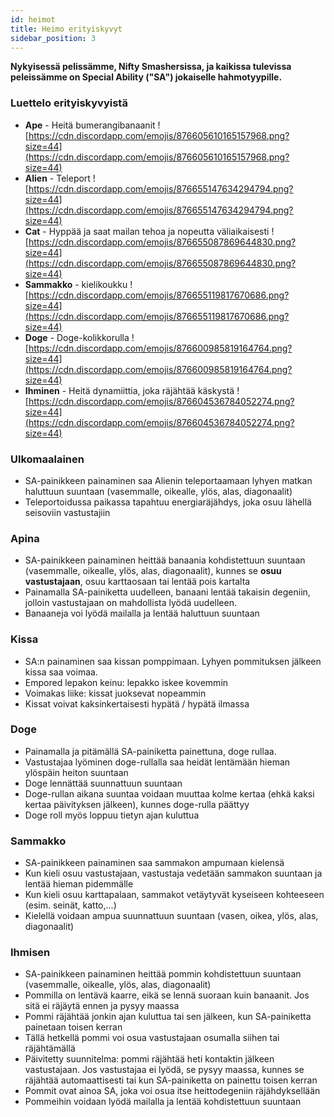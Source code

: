 ```yaml
---
id: heimot
title: Heimo erityiskyvyt
sidebar_position: 3
---
```


**Nykyisessä pelissämme, Nifty Smashersissa, ja kaikissa tulevissa peleissämme on Special Ability ("SA") jokaiselle hahmotyypille.**

### Luettelo erityiskyvyistä

- **Ape** - Heitä bumerangibanaanit ![https://cdn.discordapp.com/emojis/876605610165157968.png?size=44](https://cdn.discordapp.com/emojis/876605610165157968.png?size=44)
- **Alien** - Teleport ![https://cdn.discordapp.com/emojis/876655147634294794.png?size=44](https://cdn.discordapp.com/emojis/876655147634294794.png?size=44)
- **Cat** - Hyppää ja saat mailan tehoa ja nopeutta väliaikaisesti ![https://cdn.discordapp.com/emojis/876655087869644830.png?size=44](https://cdn.discordapp.com/emojis/876655087869644830.png?size=44)
- **Sammakko** - kielikoukku ![https://cdn.discordapp.com/emojis/876655119817670686.png?size=44](https://cdn.discordapp.com/emojis/876655119817670686.png?size=44)
- **Doge** - Doge-kolikkorulla ![https://cdn.discordapp.com/emojis/876600985819164764.png?size=44](https://cdn.discordapp.com/emojis/876600985819164764.png?size=44)
- **Ihminen** - Heitä dynamiittia, joka räjähtää käskystä ![https://cdn.discordapp.com/emojis/876604536784052274.png?size=44](https://cdn.discordapp.com/emojis/876604536784052274.png?size=44)

### Ulkomaalainen

- SA-painikkeen painaminen saa Alienin teleportaamaan lyhyen matkan haluttuun suuntaan (vasemmalle, oikealle, ylös, alas, diagonaalit)
- Teleportoidussa paikassa tapahtuu energiaräjähdys, joka osuu lähellä seisoviin vastustajiin

### Apina

- SA-painikkeen painaminen heittää banaania kohdistettuun suuntaan (vasemmalle, oikealle, ylös, alas, diagonaalit), kunnes se **osuu vastustajaan**, osuu karttaosaan tai lentää pois kartalta
- Painamalla SA-painiketta uudelleen, banaani lentää takaisin degeniin, jolloin vastustajaan on mahdollista lyödä uudelleen.
- Banaaneja voi lyödä mailalla ja lentää haluttuun suuntaan

### Kissa

- SA:n painaminen saa kissan pomppimaan. Lyhyen pommituksen jälkeen kissa saa voimaa.
- Empored lepakon keinu: lepakko iskee kovemmin
- Voimakas liike: kissat juoksevat nopeammin
- Kissat voivat kaksinkertaisesti hypätä / hypätä ilmassa

### Doge

- Painamalla ja pitämällä SA-painiketta painettuna, doge rullaa.
- Vastustajaa lyöminen doge-rullalla saa heidät lentämään hieman ylöspäin heiton suuntaan
- Doge lennättää suunnattuun suuntaan
- Doge-rullan aikana suuntaa voidaan muuttaa kolme kertaa (ehkä kaksi kertaa päivityksen jälkeen), kunnes doge-rulla päättyy
- Doge roll myös loppuu tietyn ajan kuluttua

### Sammakko

- SA-painikkeen painaminen saa sammakon ampumaan kielensä
- Kun kieli osuu vastustajaan, vastustaja vedetään sammakon suuntaan ja lentää hieman pidemmälle
- Kun kieli osuu karttapalaan, sammakot vetäytyvät kyseiseen kohteeseen (esim. seinät, katto,...)
- Kielellä voidaan ampua suunnattuun suuntaan (vasen, oikea, ylös, alas, diagonaalit)

### Ihmisen

- SA-painikkeen painaminen heittää pommin kohdistettuun suuntaan (vasemmalle, oikealle, ylös, alas, diagonaalit)
- Pommilla on lentävä kaarre, eikä se lennä suoraan kuin banaanit. Jos sitä ei räjäytä ennen ja pysyy maassa
- Pommi räjähtää jonkin ajan kuluttua tai sen jälkeen, kun SA-painiketta painetaan toisen kerran
- Tällä hetkellä pommi voi osua vastustajaan osumalla siihen tai räjähtämällä
- Päivitetty suunnitelma: pommi räjähtää heti kontaktin jälkeen vastustajaan. Jos vastustajaa ei lyödä, se pysyy maassa, kunnes se räjähtää automaattisesti tai kun SA-painiketta on painettu toisen kerran
- Pommit ovat ainoa SA, joka voi osua itse heittodegeniin räjähdyksellään
- Pommeihin voidaan lyödä mailalla ja lentää kohdistettuun suuntaan
